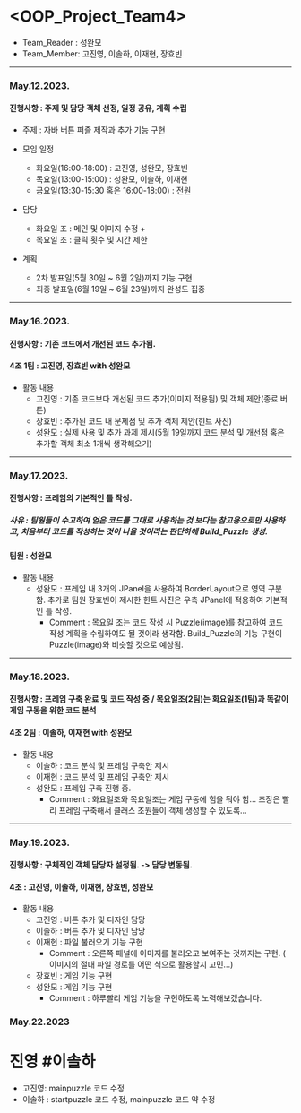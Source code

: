 # <OOP_Project_Team4>
+ Team_Reader : 성완모
+ Team_Member: 고진영, 이솔하, 이재현, 장효빈
---------------
### May.12.2023.
#### 진행사항 : 주제 및 담당 객체 선정, 일정 공유, 계획 수립
+ 주제 : 자바 버튼 퍼즐 제작과 추가 기능 구현
+ 모임 일정
  + 화요일(16:00-18:00) : 고진영, 성완모, 장효빈
  + 목요일(13:00-15:00) : 성완모, 이솔하, 이재현 
  + 금요일(13:30-15:30 혹은 16:00-18:00) : 전원

+ 담당
  + 화요일 조 : 메인 및 이미지 수정 +
  + 목요일 조 : 클릭 횟수 및 시간 제한

+ 계획
  + 2차 발표일(5월 30일 ~ 6월 2일)까지 기능 구현
  + 최종 발표일(6월 19일 ~ 6월 23일)까지 완성도 집중
---------------
### May.16.2023.
#### 진행사항 : 기존 코드에서 개선된 코드 추가됨.
#### 4조 1팀 : 고진영, 장효빈 with 성완모
+ 활동 내용
  + 고진영 : 기존 코드보다 개선된 코드 추가(이미지 적용됨) 및 객체 제안(종료 버튼)
  + 장효빈 : 추가된 코드 내 문제점 및 추가 객체 제안(힌트 사진)
  + 성완모 : 실제 사용 및 추가 과제 제시(5월 19일까지 코드 분석 및 개선점 혹은 추가할 객체 최소 1개씩 생각해오기)
---------------
### May.17.2023.
#### 진행사항 : 프레임의 기본적인 틀 작성.
##### 사유 : 팀원들이 수고하여 얻은 코드를 그대로 사용하는 것 보다는 참고용으로만 사용하고, 처음부터 코드를 작성하는 것이 나을 것이라는 판단하에 Build_Puzzle 생성.
#### 팀원 : 성완모
+ 활동 내용
  + 성완모 : 프레임 내 3개의 JPanel을 사용하여 BorderLayout으로 영역 구분함. 추가로 팀원 장효빈이 제시한 힌트 사진은 우측 JPanel에 적용하여 기본적인 틀 작성.
     + Comment : 목요일 조는 코드 작성 시 Puzzle(image)를 참고하여 코드 작성 계획을 수립하여도 될 것이라 생각함. Build_Puzzle의 기능 구현이 Puzzle(image)와 비슷할 것으로 예상됨.
---------------
### May.18.2023.
#### 진행사항 : 프레임 구축 완료 및 코드 작성 중 / 목요일조(2팀)는 화요일조(1팀)과 똑같이 게임 구동을 위한 코드 분석
#### 4조 2팀 : 이솔하, 이재현 with 성완모
+ 활동 내용
  + 이솔하 : 코드 분석 및 프레임 구축안 제시
  + 이재현 : 코드 분석 및 프레임 구축안 제시
  + 성완모 : 프레임 구축 진행 중.
     + Comment : 화요일조와 목요일조는 게임 구동에 힘을 둬야 함... 조장은 빨리 프레임 구축해서 클래스 조원들이 객체 생성할 수 있도록...
---------------
### May.19.2023.
#### 진행사항 : 구체적인 객체 담당자 설정됨. -> 담당 변동됨.
#### 4조 : 고진영, 이솔하, 이재현, 장효빈, 성완모
+ 활동 내용
  + 고진영 : 버튼 추가 및 디자인 담당
  + 이솔하 : 버튼 추가 및 디자인 담당
  + 이재현 : 파일 불러오기 기능 구현
    + Comment : 오른쪽 패널에 이미지를 불러오고 보여주는 것까지는 구현. ( 이미지의 절대 파일 경로를 어떤 식으로 활용할지 고민...)
  + 장효빈 : 게임 기능 구현
  + 성완모 : 게임 기능 구현
     + Comment : 하루빨리 게임 기능을 구현하도록 노력해보겠습니다.

### May.22.2023
# 진영 #이솔하
  + 고진영: mainpuzzle 코드 수정
  + 이솔하 : startpuzzle 코드 수정, mainpuzzle 코드 약 수정 
